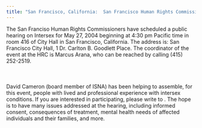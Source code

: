 ```yaml
---
title: "San Francisco, California:  San Francisco Human Rights Commission hearing on intersex"
---
```


The San Franciso Human Rights Commissioners have scheduled a public hearing on Intersex for May 27, 2004 beginning at 4:30 pm Pacific time in room 416 of City Hall in San Francisco, California. The address is: San Francisco City Hall, 1 Dr. Carlton B. Goodlett Place. The coordinator of the event at the <span class="caps">HRC</span> is Marcus Arana, who can be reached by calling (415) 252-2519.  
<br>  
<br>David Cameron (board member of <span class="caps">ISNA</span>) has been helping to assemble, for this event, people with lived and professional experience with intersex conditions. If you are interested in participating, please write to . The hope is to have many issues addressed at the hearing, including informed consent, consequences of treatment, mental health needs of affected individuals and their families, and more.<br><!--break-->